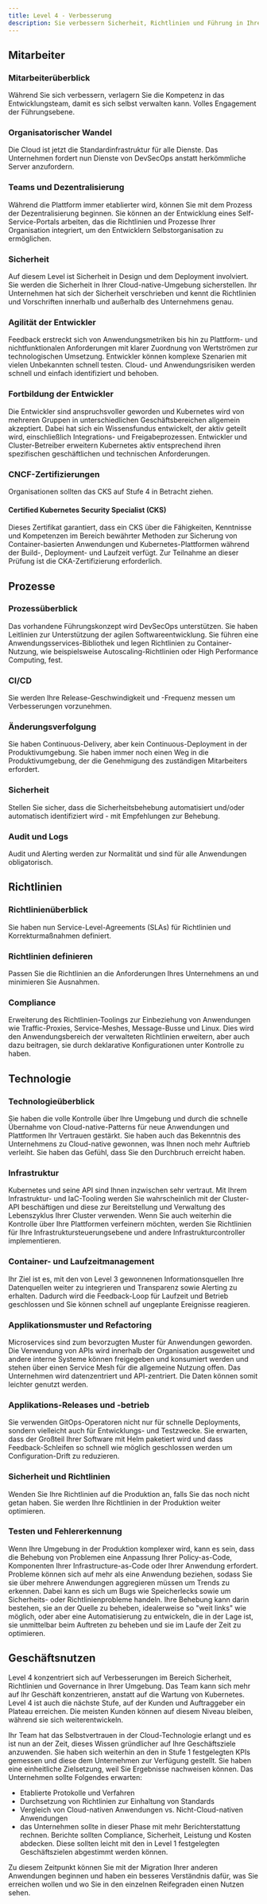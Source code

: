 ```yaml
---
title: Level 4 - Verbesserung
description: Sie verbessern Sicherheit, Richtlinien und Führung in Ihrer gesamten Umgebung.
---
```


## <i class="fas fa-users"></i> Mitarbeiter

### Mitarbeiterüberblick

Während Sie sich verbessern, verlagern Sie die Kompetenz in das Entwicklungsteam, damit es sich selbst verwalten kann. Volles Engagement der Führungsebene.

### Organisatorischer Wandel

Die Cloud ist jetzt die Standardinfrastruktur für alle Dienste. Das Unternehmen fordert nun Dienste von DevSecOps anstatt herkömmliche Server anzufordern.

### Teams und Dezentralisierung

Während die Plattform immer etablierter wird, können Sie mit dem Prozess der Dezentralisierung beginnen. Sie können an der Entwicklung eines Self-Service-Portals arbeiten, das die Richtlinien und Prozesse Ihrer Organisation integriert, um den Entwicklern Selbstorganisation zu ermöglichen.

### Sicherheit

Auf diesem Level ist Sicherheit in Design und dem Deployment involviert. Sie werden die Sicherheit in Ihrer Cloud-native-Umgebung sicherstellen. Ihr Unternehmen hat sich der Sicherheit verschrieben und kennt die Richtlinien und Vorschriften innerhalb und außerhalb des Unternehmens genau.

### Agilität der Entwickler

Feedback erstreckt sich von Anwendungsmetriken bis hin zu Plattform- und nichtfunktionalen Anforderungen mit klarer Zuordnung von Wertströmen zur technologischen Umsetzung. Entwickler können komplexe Szenarien mit vielen Unbekannten schnell testen. Cloud- und Anwendungsrisiken werden schnell und einfach identifiziert und behoben.

### Fortbildung der Entwickler

Die Entwickler sind anspruchsvoller geworden und Kubernetes wird von mehreren Gruppen in unterschiedlichen Geschäftsbereichen allgemein akzeptiert. Dabei hat sich ein Wissensfundus entwickelt, der aktiv geteilt wird, einschließlich Integrations- und Freigabeprozessen. Entwickler und Cluster-Betreiber erweitern Kubernetes aktiv entsprechend ihren spezifischen geschäftlichen und technischen Anforderungen.

### CNCF-Zertifizierungen

Organisationen sollten das CKS auf Stufe 4 in Betracht ziehen.

#### Certified Kubernetes Security Specialist (CKS)

Dieses Zertifikat garantiert, dass ein CKS über die Fähigkeiten, Kenntnisse und Kompetenzen im Bereich bewährter Methoden zur Sicherung von Container-basierten Anwendungen und Kubernetes-Plattformen während der Build-, Deployment- und Laufzeit verfügt. Zur Teilnahme an dieser Prüfung ist die CKA-Zertifizierung erforderlich.

## <i class="fas fa-cogs"></i> Prozesse

### Prozessüberblick

Das vorhandene Führungskonzept wird DevSecOps unterstützen. Sie haben Leitlinien zur Unterstützung der agilen Softwareentwicklung. Sie führen eine Anwendungsservices-Bibliothek und legen Richtlinien zu Container-Nutzung, wie beispielsweise Autoscaling-Richtlinien oder High Performance Computing, fest.

### CI/CD

Sie werden Ihre Release-Geschwindigkeit und -Frequenz messen um Verbesserungen vorzunehmen.

### Änderungsverfolgung

Sie haben Continuous-Delivery, aber kein Continuous-Deployment in der Produktivumgebung. Sie haben immer noch einen Weg in die Produktivumgebung, der die Genehmigung des zuständigen Mitarbeiters erfordert.

### Sicherheit

Stellen Sie sicher, dass die Sicherheitsbehebung automatisiert und/oder automatisch identifiziert wird - mit Empfehlungen zur Behebung.

### Audit und Logs

Audit und Alerting werden zur Normalität und sind für alle Anwendungen obligatorisch.

## <i class="fas fa-edit"></i> Richtlinien

### Richtlinienüberblick

Sie haben nun Service-Level-Agreements (SLAs) für Richtlinien und Korrekturmaßnahmen definiert.

### Richtlinien definieren

Passen Sie die Richtlinien an die Anforderungen Ihres Unternehmens an und minimieren Sie Ausnahmen.

### Compliance

Erweiterung des Richtlinien-Toolings zur Einbeziehung von Anwendungen wie Traffic-Proxies, Service-Meshes, Message-Busse und Linux. Dies wird den Anwendungsbereich der verwalteten Richtlinien erweitern, aber auch dazu beitragen, sie durch deklarative Konfigurationen unter Kontrolle zu haben.

## <i class="fas fa-server"></i> Technologie

### Technologieüberblick

Sie haben die volle Kontrolle über Ihre Umgebung und durch die schnelle Übernahme von Cloud-native-Patterns für neue Anwendungen und Plattformen Ihr Vertrauen gestärkt. Sie haben auch das Bekenntnis des Unternehmens zu Cloud-native gewonnen, was Ihnen noch mehr Auftrieb verleiht. Sie haben das Gefühl, dass Sie den Durchbruch erreicht haben.

### Infrastruktur

Kubernetes und seine API sind Ihnen inzwischen sehr vertraut. Mit Ihrem Infrastruktur- und IaC-Tooling werden Sie wahrscheinlich mit der Cluster-API beschäftigen und diese zur Bereitstellung und Verwaltung des Lebenszyklus Ihrer Cluster verwenden. Wenn Sie auch weiterhin die Kontrolle über Ihre Plattformen verfeinern möchten, werden Sie Richtlinien für Ihre Infrastruktursteuerungsebene und andere Infrastrukturcontroller implementieren.

### Container- und Laufzeitmanagement

Ihr Ziel ist es, mit den von Level 3 gewonnenen Informationsquellen Ihre Datenquellen weiter zu integrieren und Transparenz sowie Alerting zu erhalten. Dadurch wird die Feedback-Loop für Laufzeit und Betrieb geschlossen und Sie können schnell auf ungeplante Ereignisse reagieren.

### Applikationsmuster und Refactoring

Microservices sind zum bevorzugten Muster für Anwendungen geworden. Die Verwendung von APIs wird innerhalb der Organisation ausgeweitet und andere interne Systeme können freigegeben und konsumiert werden und stehen über einen Service Mesh für die allgemeine Nutzung offen. Das Unternehmen wird datenzentriert und API-zentriert. Die Daten können somit leichter genutzt werden.

### Applikations-Releases und -betrieb

Sie verwenden GitOps-Operatoren nicht nur für schnelle Deployments, sondern vielleicht auch für Entwicklungs- und Testzwecke. Sie erwarten, dass der Großteil Ihrer Software mit Helm paketiert wird und dass Feedback-Schleifen so schnell wie möglich geschlossen werden um Configuration-Drift zu reduzieren.

### Sicherheit und Richtlinien

Wenden Sie Ihre Richtlinien auf die Produktion an, falls Sie das noch nicht getan haben. Sie werden Ihre Richtlinien in der Produktion weiter optimieren.

### Testen und Fehlererkennung

Wenn Ihre Umgebung in der Produktion komplexer wird, kann es sein, dass die Behebung von Problemen eine Anpassung Ihrer Policy-as-Code, Komponenten Ihrer Infrastructure-as-Code oder Ihrer Anwendung erfordert. Probleme können sich auf mehr als eine Anwendung beziehen, sodass Sie sie über mehrere Anwendungen aggregieren müssen um Trends zu erkennen. Dabei kann es sich um Bugs wie Speicherlecks sowie um Sicherheits- oder Richtlinienprobleme handeln. Ihre Behebung kann darin bestehen, sie an der Quelle zu beheben, idealerweise so "weit links" wie möglich, oder aber eine Automatisierung zu entwickeln, die in der Lage ist, sie unmittelbar beim Auftreten zu beheben und sie im Laufe der Zeit zu optimieren.

## <i class="fas fa-building"></i> Geschäftsnutzen

Level 4 konzentriert sich auf Verbesserungen im Bereich Sicherheit, Richtlinien und Governance in Ihrer Umgebung. Das Team kann sich mehr auf Ihr Geschäft konzentrieren, anstatt auf die Wartung von Kubernetes. Level 4 ist auch die nächste Stufe, auf der Kunden und Auftraggeber ein Plateau erreichen. Die meisten Kunden können auf diesem Niveau bleiben, während sie sich weiterentwickeln.

Ihr Team hat das Selbstvertrauen in der Cloud-Technologie erlangt und es ist nun an der Zeit, dieses Wissen gründlicher auf Ihre Geschäftsziele anzuwenden. Sie haben sich weiterhin an den in Stufe 1 festgelegten KPIs gemessen und diese dem Unternehmen zur Verfügung gestellt. Sie haben eine einheitliche Zielsetzung, weil Sie Ergebnisse nachweisen können. Das Unternehmen sollte Folgendes erwarten:

- Etablierte Protokolle und Verfahren
- Durchsetzung von Richtlinien zur Einhaltung von Standards
- Vergleich von Cloud-nativen Anwendungen vs. Nicht-Cloud-nativen Anwendungen
- das Unternehmen sollte in dieser Phase mit mehr Berichterstattung rechnen. Berichte sollten Compliance, Sicherheit, Leistung und Kosten abdecken. Diese sollten leicht mit den in Level 1 festgelegten Geschäftszielen abgestimmt werden können.

Zu diesem Zeitpunkt können Sie mit der Migration Ihrer anderen Anwendungen beginnen und haben ein besseres Verständnis dafür, was Sie erreichen wollen und wo Sie in den einzelnen Reifegraden einen Nutzen sehen.
